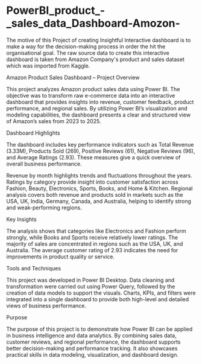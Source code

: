 # PowerBI_product_-_sales_data_Dashboard-Amozon-
The motive of this Project of creating Insightful Interactive dashboard is to make a way for the decision-making process in order the hit the organisational goal. The raw source data to create this interactive dashboard is taken from Amazon Company's product and sales dataset which was imported from Kaggle. 

Amazon Product Sales Dashboard – 
Project Overview

This project analyzes Amazon product sales data using Power BI. The objective was to transform raw e-commerce data into an interactive dashboard that provides insights into revenue, customer feedback, product performance, and regional sales. By utilizing Power BI’s visualization and modeling capabilities, the dashboard presents a clear and structured view of Amazon’s sales from 2023 to 2025.

Dashboard Highlights

The dashboard includes key performance indicators such as Total Revenue (3.33M), Products Sold (269), Positive Reviews (61), Negative Reviews (96), and Average Ratings (2.93). These measures give a quick overview of overall business performance.

Revenue by month highlights trends and fluctuations throughout the years. Ratings by category provide insight into customer satisfaction across Fashion, Beauty, Electronics, Sports, Books, and Home & Kitchen. Regional analysis covers both revenue and products sold in markets such as the USA, UK, India, Germany, Canada, and Australia, helping to identify strong and weak-performing regions.

Key Insights

The analysis shows that categories like Electronics and Fashion perform strongly, while Books and Sports receive relatively lower ratings. The majority of sales are concentrated in regions such as the USA, UK, and Australia. The average customer rating of 2.93 indicates the need for improvements in product quality or service.

Tools and Techniques

This project was developed in Power BI Desktop. Data cleaning and transformation were carried out using Power Query, followed by the creation of data models to support the visuals. Charts, KPIs, and filters were integrated into a single dashboard to provide both high-level and detailed views of business performance.

Purpose

The purpose of this project is to demonstrate how Power BI can be applied in business intelligence and data analytics. By combining sales data, customer reviews, and regional performance, the dashboard supports better decision-making and performance tracking. It also showcases practical skills in data modeling, visualization, and dashboard design.
